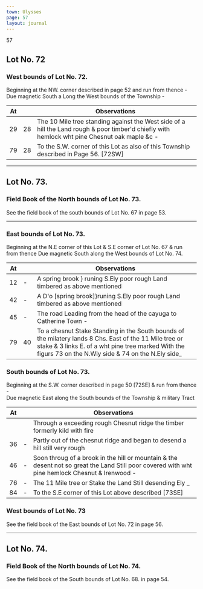 ```yaml
---
town: Ulysses
page: 57
layout: journal
---
```


57

## Lot No. 72

### West bounds of Lot No. 72.

Beginning at the NW. corner described in page 52 and run from thence -  \
Due magnetic South a Long the West bounds of the Township -

| At |    | Observations |
| -- | -- | ------------ |
| 29 | 28 | The 10 Mile tree standing against the West side of a hill the Land rough & poor timber'd chiefly with hemlock wht pine Chesnut oak maple &c -
| 79 | 28 | To the S.W. corner of this Lot as also of this Township described in Page 56. [72SW]

---

## Lot No. 73.

### Field Book of the North bounds of Lot No. 73.

See the field book of the south bounds of Lot No. 67 in page 53.

---

### East bounds of Lot No. 73.

Beginning at the N.E corner of this Lot & S.E corner of Lot No. 67 & run \
from thence Due magnetic South along the West bounds of Lot No. 74.

| At |    | Observations |
| -- | -- | ------------ |
| 12 | - | A spring brook } runing S.Ely poor rough Land timbered as above mentioned
| 42 | - | A D'o [spring brook]}runing S.Ely poor rough Land timbered as above mentioned
| 45 | - | The road Leading from the head of the cayuga to Catherine Town -
| 79 | 40 | To a chesnut Stake Standing in the South bounds of the milatery lands 8 Chs. East of the 11 Mile tree or stake & 3 links E. of a wht pine tree marked With the figurs 73 on the N.Wly side & 74 on the N.Ely side_

### South bounds of Lot No. 73.

Beginning at the S.W. corner described in page 50 [72SE] & run from thence - \
Due magnetic East along the South bounds of the Township & military Tract

| At |    | Observations |
| -- | -- | ------------ |
| | | Through a exceeding rough Chesnut ridge the timber formerly kild with fire
| 36 | - | Partly out of the chesnut ridge and began to desend a hill still very rough
| 46 | - | Soon throug of a brook in the hill or mountain & the desent not so great the Land Still poor covered with wht pine hemlock Chesnut & Irenwood -
| 76 | - | The 11 Mile tree or Stake the Land Still desending Ely _
| 84 | - | To the S.E corner of this Lot above described [73SE]

### West bounds of Lot No. 73

See the field book of the East bounds of Lot No. 72 in page 56.

---

## Lot No. 74.

### Field Book of the North bounds of Lot No. 74.

See the field book of the South bounds of Lot No. 68. in page 54.
